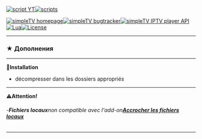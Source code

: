 [![script YT][badge-yt]][YT][![scripts][badge-scripts]][scripts]

[![simpleTV homepage][badge-simpletvhomepage]][simpleTV homepage][![simpleTV bugtracker][badge-simpletvbugtracker]][simpleTV bugtracker][![simpleTV IPTV player API][badge-simpletvapi]][simpleTV API][![Lua][badge-lua]][Lua][![License][badge-license]][License]

* * *

### ★ Дополнения

* * *

📌**Installation**

-   décompresser dans les dossiers appropriés

* * *

⚠**Attention!**

###### -_**Fichiers locaux**_non compatible avec l'add-on_**[Accrocher les fichiers locaux](http://iptv.gen12.net/bugtracker/view.php?id=1343)**_

* * *

[YT]: ../../../simpleTV-YouTube "скрипт YouTube"

[scripts]: ../../../simpleTV-Scripts "Скрипты"

[simpleTV API]: http://iptv.gen12.net/dokuwiki/doku.php?id=mantis:simpletv:api "simpleTV API"

[Lua]: https://www.lua.org/manual/5.1 "Lua 5.1"

[License]: ../../blob/master/LICENSE "License GPL 3.0"

[simpleTV homepage]: http://iptv.gen12.net "домашняя страница"

[simpleTV bugtracker]: http://iptv.gen12.net/bugtracker "багтрекер"

[badge-yt]: https://img.shields.io/badge/%D1%81%D0%BA%D1%80%D0%B8%D0%BF%D1%82%20YouTube-%232b2b2b?style=flat-square&labelColor=%232c68a8 "скрипт YouTube"

[badge-simpletvapi]: https://img.shields.io/badge/simpleTV-Lua%20API-%232b2b2b?style=flat-squar&labelColor=%23303f50 "simpleTV Lua API"

[badge-lua]: https://img.shields.io/badge/Lua-5.1-%232b2b2b?style=flat-square&labelColor=%23303f50 "Lua 5.1"

[badge-license]: https://img.shields.io/badge/License-GPL%203.0-%232b2b2b?style=flat-square&labelColor=%23303f50 "License GPL 3.0"

[badge-scripts]: https://img.shields.io/badge/%D0%A1%D0%BA%D1%80%D0%B8%D0%BF%D1%82%D1%8B-%232b2b2b?style=flat-squar&labelColor=%232c68a8 "Скрипты"

[badge-simpletvhomepage]: https://img.shields.io/badge/simpleTV-homepage-%232b2b2b?style=flat-square&labelColor=%23303f50 "домашняя страница"

[badge-simpletvbugtracker]: https://img.shields.io/badge/simpleTV-bugtracker-%232b2b2b?style=flat-square&labelColor=%23303f50 "багтрекер"
